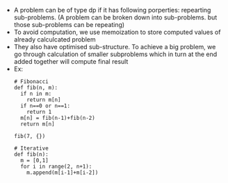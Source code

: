 - A problem can be of type dp if it has following porperties: repearting sub-problems. (A problem can be broken down into sub-problems. but those sub-problems can be repeating)
- To avoid computation, we use memoization to store computed values of already calculcated problem
- They also have optimised sub-structure. To achieve a big problem, we go through calculation of smaller subproblems which in turn at the end added together will compute final result
- Ex: 
  ```python3
  # Fibonacci
  def fib(n, m):
    if n in m:
      return m[n]
    if n==0 or n==1:
      return 1 
    m[n] = fib(n-1)+fib(n-2)
    return m[n]

  fib(7, {})

  # Iterative
  def fib(n):
    m = [0,1]
    for i in range(2, n+1):
      m.append(m[i-1]+m[i-2])
  ```